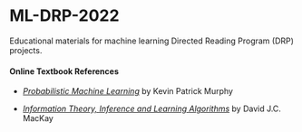 # ML-DRP-2022
Educational materials for machine learning Directed Reading Program (DRP) projects.

#### Online Textbook References
- [*Probabilistic Machine Learning*](https://probml.github.io/pml-book/book1.html) by Kevin Patrick Murphy

- [*Information Theory, Inference and Learning Algorithms*](https://www.inference.org.uk/itprnn/book.pdf) by David J.C. MacKay
